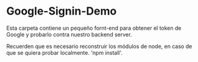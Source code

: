 # Google-Signin-Demo

Esta carpeta contiene un pequeño fornt-end para obtener el
token de Google y probarlo contra nuestro backend server.

Recuerden que es necesario reconstruir los módulos de node,
en caso de que se quiera probar localmente. 'npm install'.